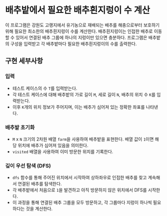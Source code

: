 # 배추밭에서 필요한 배추흰지렁이 수 계산

이 프로그램은 강원도 고랭지에서 유기농으로 재배되는 배추를 해충으로부터 보호하기 위해 필요한 최소한의 배추흰지렁이 수를 계산한다. 배추흰지렁이는 인접한 배추로 이동할 수 있어서 연결된 배추 그룹에 하나의 지렁이만 있으면 충분하다. 프로그램은 배추밭의 구성을 입력받고 각 배추밭마다 필요한 배추흰지렁이의 수를 출력한다.

## 구현 세부사항

### 입력
- 테스트 케이스의 수 `T`를 입력받는다.
- 각 테스트 케이스에 대해 배추밭의 가로 길이 `M`, 세로 길이 `N`, 배추의 위치 수 `K`를 입력받는다.
- 이후 `K`개의 위치 정보가 주어지며, 이는 배추가 심어져 있는 정확한 좌표를 나타낸다.

### 배추밭 초기화
- `M` x `N` 크기의 2차원 배열 `farm`을 사용하여 배추밭을 표현한다. 배열 값이 `1`이면 해당 위치에 배추가 심어져 있음을 의미한다.
- `visited` 배열을 사용하여 이미 방문한 위치를 기록한다.

### 깊이 우선 탐색 (DFS)
- `dfs` 함수를 통해 주어진 위치에서 시작하여 상하좌우로 인접한 배추를 찾고 계속해서 연결된 배추를 탐색한다.
- 각 배추밭에서 처음으로 `1`을 발견하고 아직 방문하지 않은 위치에서 DFS를 시작한다.
- 이 과정을 통해 연결된 배추 그룹을 모두 방문하고, 각 그룹마다 지렁이 하나씩 필요하다는 것을 계산한다.
